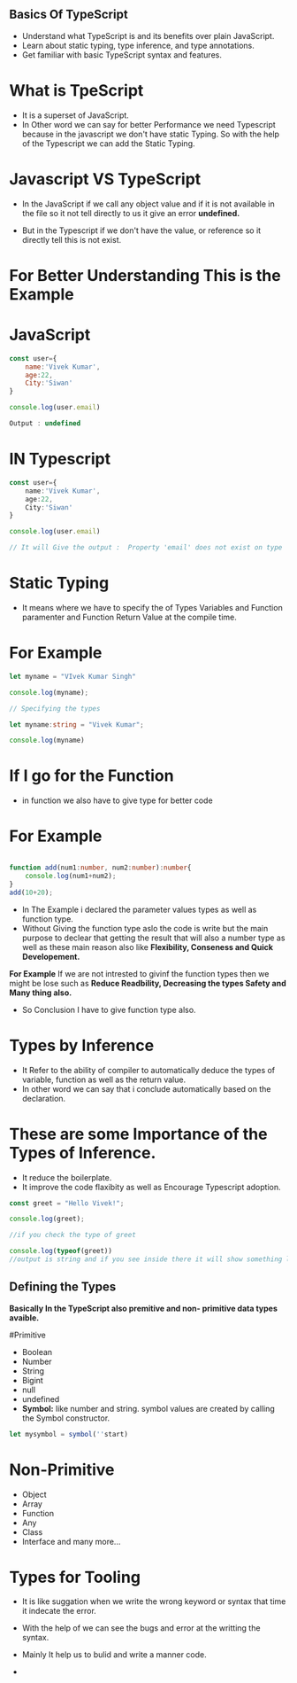 ## Basics Of TypeScript

- Understand what TypeScript is and its benefits over plain JavaScript.
- Learn about static typing, type inference, and type annotations.
- Get familiar with basic TypeScript syntax and features.



# What is TpeScript

- It is a superset of JavaScript.
- In Other word we can say for better Performance we need Typescript because in the javascript we don't have static Typing. So with the help of the Typescript we can add the Static Typing.

# Javascript VS TypeScript

- In the JavaScript if we call any object value and if it is not available in the file so it not tell directly to us it give an error **undefined.**

- But in the Typescript if we don't have the value, or reference so it directly tell this is not exist.

# For Better Understanding This is the Example

# JavaScript
```Javascript
const user={
    name:'Vivek Kumar',
    age:22,
    City:'Siwan'
}

console.log(user.email)

Output : undefined
```

# IN Typescript

```typescript
const user={
    name:'Vivek Kumar',
    age:22,
    City:'Siwan'
}

console.log(user.email)

// It will Give the output :  Property 'email' does not exist on type '{ name: string; age: number; City: string; }'.
```


# Static Typing
- It means where we have to specify the of Types Variables and Function paramenter and Function Return Value at the compile time.

# For Example

```typescript
let myname = "VIvek Kumar Singh"

console.log(myname);

// Specifying the types

let myname:string = "Vivek Kumar";

console.log(myname)

```

# If I go for the Function 
- in function we also have to give type for better code 

# For Example

```typescript

function add(num1:number, num2:number):number{
    console.log(num1+num2);
}
add(10+20);

```
 - In The Example i declared the parameter values types as well as function type.
 - Without Giving the function type aslo the code is write but the main purpose to declear that getting the result that will also a number type as well as these main reason also like **Flexibility, Conseness and Quick Developement.**

**For Example** If we are not intrested to givinf the function types then we might be lose such as **Reduce Readbility, Decreasing the types Safety and Many thing also.**

- So Conclusion I have to give function type also.

# Types by Inference
- It Refer to the ability of compiler to automatically deduce the types of variable, function as well as the return value.
- In other word we can say that i conclude automatically based on the declaration.

# These are some Importance of the Types of Inference.
 - It reduce the boilerplate.
 - It improve the code flaxibity as well as Encourage Typescript adoption.


 ```typescript
const greet = "Hello Vivek!";

console.log(greet);

//if you check the type of greet

console.log(typeof(greet))
//output is string and if you see inside there it will show something like : const greet:string
 ```

## Defining the Types

**Basically In the TypeScript also premitive and non- primitive data types avaible.**

#Primitive
- Boolean
- Number
- String
- Bigint
- null
- undefined
- **Symbol:**  like number and string. symbol values are created by calling the Symbol constructor.

```typescript
let mysymbol = symbol(''start)
```


# Non-Primitive
- Object
- Array
- Function
- Any
- Class
- Interface and many more...


# Types for Tooling
- It is like suggation when we write the wrong keyword or syntax that time it indecate the error.
- With the help of we can see the bugs and error at the writting the syntax.
- Mainly It help us to bulid and write a manner code.

- 
